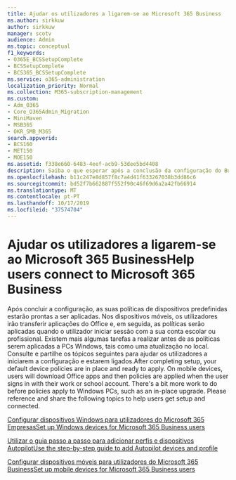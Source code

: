 ```yaml
---
title: Ajudar os utilizadores a ligarem-se ao Microsoft 365 Business
ms.author: sirkkuw
author: sirkkuw
manager: scotv
audience: Admin
ms.topic: conceptual
f1_keywords:
- O365E_BCSSetupComplete
- BCSSetupComplete
- BCS365_BCSSetupComplete
ms.service: o365-administration
localization_priority: Normal
ms.collection: M365-subscription-management
ms.custom:
- Adm_O365
- Core_O365Admin_Migration
- MiniMaven
- MSB365
- OKR_SMB_M365
search.appverid:
- BCS160
- MET150
- MOE150
ms.assetid: f338e660-6483-4eef-acb9-53dee5bd4408
description: Saiba o que esperar após a conclusão da configuração do Business Cloud Suite.
ms.openlocfilehash: b11c247e8d857f8c7a4d41f633267038b3dd86c6
ms.sourcegitcommit: bd52f7b662887f552f90c46f69d6a2a42fb66914
ms.translationtype: MT
ms.contentlocale: pt-PT
ms.lasthandoff: 10/17/2019
ms.locfileid: "37574704"
---
```

# <a name="help-users-connect-to-microsoft-365-business"></a><span data-ttu-id="0dbed-103">Ajudar os utilizadores a ligarem-se ao Microsoft 365 Business</span><span class="sxs-lookup"><span data-stu-id="0dbed-103">Help users connect to Microsoft 365 Business</span></span>

<span data-ttu-id="0dbed-p101">Após concluir a configuração, as suas políticas de dispositivos predefinidas estarão prontas a ser aplicadas. Nos dispositivos móveis, os utilizadores irão transferir aplicações do Office e, em seguida, as políticas serão aplicadas quando o utilizador iniciar sessão com a sua conta escolar ou profissional. Existem mais algumas tarefas a realizar antes de as políticas serem aplicadas a PCs Windows, tais como uma atualização no local. Consulte e partilhe os tópicos seguintes para ajudar os utilizadores a iniciarem a configuração e estarem ligados.</span><span class="sxs-lookup"><span data-stu-id="0dbed-p101">After completing setup, your default device policies are in place and ready to apply. On mobile devices, users will download Office apps and then policies are applied when the user signs in with their work or school account. There's a bit more work to do before policies apply to Windows PCs, such as an in-place upgrade. Please reference and share the following topics to help users get setup and connected.</span></span>
  
[<span data-ttu-id="0dbed-108">Configurar dispositivos Windows para utilizadores do Microsoft 365 Empresas</span><span class="sxs-lookup"><span data-stu-id="0dbed-108">Set up Windows devices for Microsoft 365 Business users</span></span>](set-up-windows-devices.md)
  
[<span data-ttu-id="0dbed-109">Utilizar o guia passo a passo para adicionar perfis e dispositivos Autopilot</span><span class="sxs-lookup"><span data-stu-id="0dbed-109">Use the step-by-step guide to add Autopilot devices and profile</span></span>](add-autopilot-devices-and-profile.md)
  
[<span data-ttu-id="0dbed-110">Configurar dispositivos móveis para utilizadores do Microsoft 365 Business</span><span class="sxs-lookup"><span data-stu-id="0dbed-110">Set up mobile devices for Microsoft 365 Business users</span></span>](set-up-mobile-devices.md)
  


